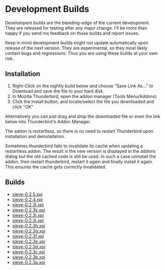 # Development Builds

Develompent builds are the bleeding-edge of the current development. They are released for 
testing after any major change. I'll be more than happy if you send me feedback on
those builds and report issues.

Keep in mind development builds might not update automatically upon release of 
the next version. They are experimental, so they most likely contain bugs and regressions. 
Thus you are using these builds at your own risk.

## Installation

1. Right-Click on the nightly build below and choose "Save Link As..." to Download and 
   save the file to your hard disk.
2. In Mozilla Thunderbird, open the addon manager (Tools Menu/Addons) 
3. Click the Install button, and locate/select the file you downloaded and click "OK"

Alternatively you can just drag and drop the downloaded file or even the link below into Thunderbird's
Addon Manager. 

The addon is restartless, so there is no need to restart Thunderbird upon installation and deinstallation.

Sometimes thunderbird fails to invalidate its cache when updating a restartless addon. The result is the new version is displayed in the addons dialog but the old cached code is still be used. In such a case uninstall the addon, then restart thunderbird, restart it again and finally install it again. This ensures the cache gets correctly invalidated. 

## Builds
* [sieve-0.2.5.xpi](https://github.com/thsmi/sieve/releases/download/0.2.5/sieve-0.2.5.xpi)
* [sieve-0.2.4.xpi](https://github.com/thsmi/sieve/releases/download/0.2.4/sieve-0.2.4.xpi)
* [sieve-0.2.3l.xpi](https://github.com/thsmi/sieve/releases/download/0.2.3l/sieve-0.2.3l.xpi)
* [sieve-0.2.3k.xpi](https://github.com/thsmi/sieve/releases/download/0.2.3k/sieve-0.2.3k.xpi)
* [sieve-0.2.3j.xpi](https://github.com/thsmi/sieve/blob/master/nightly/0.2.3/sieve-0.2.3j.xpi?raw=true)
* [sieve-0.2.3i.xpi](https://github.com/thsmi/sieve/blob/master/nightly/0.2.3/sieve-0.2.3i.xpi?raw=true)
* [sieve-0.2.3h.xpi](https://github.com/thsmi/sieve/blob/master/nightly/0.2.3/sieve-0.2.3h.xpi?raw=true)
* [sieve-0.2.3g.xpi](https://github.com/thsmi/sieve/blob/master/nightly/0.2.3/sieve-0.2.3g.xpi?raw=true)
* [sieve-0.2.3f.xpi](https://github.com/thsmi/sieve/blob/master/nightly/0.2.3/sieve-0.2.3f.xpi?raw=true)
* [sieve-0.2.3e.xpi](https://github.com/thsmi/sieve/blob/master/nightly/0.2.3/sieve-0.2.3e.xpi?raw=true)
* [sieve-0.2.3d.xpi](https://github.com/thsmi/sieve/blob/master/nightly/0.2.3/sieve-0.2.3d.xpi?raw=true)
* [sieve-0.2.3c.xpi](https://github.com/thsmi/sieve/blob/master/nightly/0.2.3/sieve-0.2.3c.xpi?raw=true)
* [sieve-0.2.3b.xpi](https://github.com/thsmi/sieve/blob/master/nightly/0.2.3/sieve-0.2.3b.xpi?raw=true)
* [sieve-0.2.3a.xpi](https://github.com/thsmi/sieve/blob/master/nightly/0.2.3/sieve-0.2.3a.xpi?raw=true)
